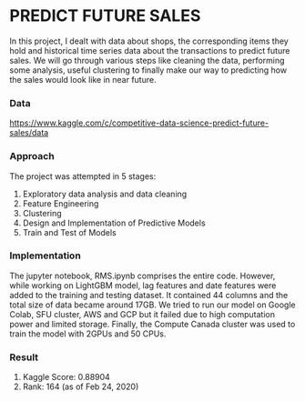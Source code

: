 # PREDICT FUTURE SALES
In this project, I dealt with data about shops, the corresponding items they hold and historical time series data about the transactions to predict future sales. We will go through various steps like cleaning the data, performing some analysis, useful clustering to finally make our way to predicting how the sales would look like in near future.

### Data
https://www.kaggle.com/c/competitive-data-science-predict-future-sales/data

### Approach
The project was attempted in 5 stages:
1. Exploratory data analysis and data cleaning
2. Feature Engineering
3. Clustering
4. Design and Implementation of Predictive Models
5. Train and Test of Models

### Implementation
The jupyter notebook, RMS.ipynb comprises the entire code. However, while working on LightGBM model, lag features and date features were added to the training and testing dataset. It contained 44 columns and the total size of data became around 17GB. We tried to run our model on Google Colab, SFU cluster, AWS and GCP but it failed due to high computation power and limited storage. Finally, the Compute Canada cluster was used to train the model with 2GPUs and 50 CPUs. 

### Result
1. Kaggle Score: 0.88904
2. Rank: 164 (as of Feb 24, 2020)
